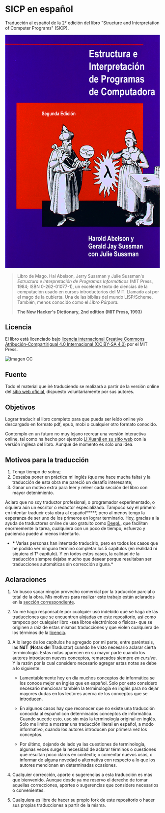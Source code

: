 # SICP en español

Traducción al español de la 2° edición del libro "Structure and Interpretation
of Computer Programs" (SICP).

![Imagen](/secciones/imagenes/SICP-traducido-variante-1.png)

> Libro de Mago. Hal Abelson, Jerry Sussman y Julie Sussman's *Estructura e Interpretación de Programas Informáticos* (MIT Press, 1984; ISBN 0-262-01077-1), un excelente texto de ciencias de la computación usado en cursos introductorios del MIT. Llamado así por el mago de la cubierta. Una de las biblias del mundo LISP/Scheme. También, menos conocido como el *Libro Púrpura*.
>
> **The New Hacker's Dictionary, 2nd edition**
> **(MIT Press, 1993)**


## Licencia 

El libro está licenciado bajo [licencia internacional Creative Commons Atribución-CompartirIgual 4.0 Internacional (CC BY-SA 4.0)](https://creativecommons.org/licenses/by-sa/4.0/deed.es) por el MIT Press.

![Imagen CC](https://licensebuttons.net/l/by-sa/4.0/88x31.png)


## Fuente

Todo el material que iré traduciendo se realizará a partir de la versión online del [sitio web oficial](https://mitpress.mit.edu/sites/default/files/sicp/index.html), dispuesto voluntariamente por sus autores.


## Objetivos

Lograr traducir el libro completo para que pueda ser leído online y/o descargado en formato pdf, epub, mobi o cualquier otro formato conocido.

Contemplo en un futuro no muy lejano recrear una versión interactiva online, tal como ha hecho por ejemplo [Li Xuanji en su sitio web](http://www.xuanji.li/isicp/index.html) con la versión inglesa del libro. Aunque de momento es solo una idea.


## Motivos para la traducción

1) Tengo tiempo de sobra;
2) Deseaba poner en práctica mi inglés (que me hace mucha falta) y la traducción de esta obra me pareció un desafío interesante;
3) Ganar un motivo extra para leer y releer cada sección del libro con mayor detenimiento.

Aclaro que no soy traductor profesional, o programador experimentado, o siquiera aún un escritor o redactor especializado. Tampoco soy el primero en intentar traducir esta obra al español**\***, pero al menos tengo la esperanza de ser uno de los primeros en lograr terminarlo. Hoy, gracias a la ayuda de traductores online de uso gratuito como [DeepL](https://www.deepl.com/translator), que facilitan enormemente la tarea, cualquiera con un poco de tiempo, esfuerzo y paciencia puede al menos intentarlo.

* **\*** Varias personas han intentado traducirlo, pero en todos los casos que he podido ver ninguno terminó completar los 5 capitulos (en realidad ni siquiera el 1° capítulo). Y en todos estos casos, la calidad de la traducción siempre dejaba mucho que desear porque resultaban ser traducciones automáticas sin corrección alguna.*


## Aclaraciones

1) No busco sacar ningún provecho comercial por la traducción parcial o total de la obra. Mis motivos para realizar este trabajo están aclarados en la [sección correspondiente](#Motivos-para-la-traducción).

2) No me hago responsable por cualquier uso indebido que se haga de las traducciones que se encuentren alojadas en este repositorio, asi como tampoco por cualquier libro -sea libros electrónicos o físicos- que se originen a raíz de estas mismas traducciones y que violen cualquiera de los términos de la [licencia](#licencia).

3) A lo largo de los capítulos he agregado por mi parte, entre paréntesis, las **NdT** (**N**otas **d**el **T**raductor) cuando he visto necesario aclarar cierta terminología. Estas notas aparecen en su mayor parte cuando los autores introducen nuevos conceptos, remarcados siempre *en cursiva*. Y la razón por la cual considero necesario agregar estas notas se debe a lo siguiente:

    * Lamentablemente hoy en día muchos conceptos de informática se los conoce mejor en inglés que en español. Solo por esto considero necesario mencionar también la terminología en inglés para no dejar mayores dudas en los lectores acerca de los conceptos que se introducen.

    * En algunos casos hay que reconocer que no existe una traducción conocida al español con determinados conceptos de informática. Cuando sucede esto, uso sin más la terminología original en inglés. Solo me limito a mostrar una traducción literal en español, a modo informativo, cuando los autores introducen por primera vez los conceptos.

    * Por último, dejando de lado ya las cuestiones de terminología, algunas veces surge la necesidad de aclarar términos o cuestiones que resultan poco claros en contexto; o comentar nuevos usos, o informar de alguna novedad o alternativa con respecto a lo que los autores mencionan en determinadas ocasiones.
    
4) Cualquier corrección, aporte o sugerencias a esta traducción es más que bienvenido. Aunque desde ya me reservo el derecho de tomar aquellas correcciones, aportes o sugerencias que considere necesarios o convenientes. 

5) Cualquiera es libre de hacer su propio fork de este repositorio o hacer sus propias traducciones a partir de la misma.
